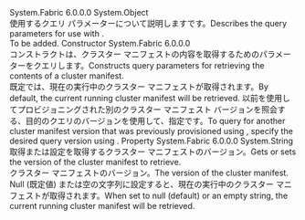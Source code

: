 <Type Name="ClusterManifestQueryDescription" FullName="System.Fabric.Description.ClusterManifestQueryDescription">
  <TypeSignature Language="C#" Value="public sealed class ClusterManifestQueryDescription" />
  <TypeSignature Language="ILAsm" Value=".class public auto ansi sealed beforefieldinit ClusterManifestQueryDescription extends System.Object" />
  <TypeSignature Language="DocId" Value="T:System.Fabric.Description.ClusterManifestQueryDescription" />
  <TypeSignature Language="VB.NET" Value="Public NotInheritable Class ClusterManifestQueryDescription" />
  <TypeSignature Language="F#" Value="type ClusterManifestQueryDescription = class" />
  <AssemblyInfo>
    <AssemblyName>System.Fabric</AssemblyName>
    <AssemblyVersion>6.0.0.0</AssemblyVersion>
  </AssemblyInfo>
  <Base>
    <BaseTypeName>System.Object</BaseTypeName>
  </Base>
  <Interfaces />
  <Docs>
    <summary>
      <para>
            <span data-ttu-id="f51db-101">使用するクエリ パラメーターについて説明します<see cref="M:System.Fabric.FabricClient.ClusterManagementClient.GetClusterManifestAsync(System.Fabric.Description.ClusterManifestQueryDescription,System.TimeSpan,System.Threading.CancellationToken)" />です。</span><span class="sxs-lookup"><span data-stu-id="f51db-101">Describes the query parameters for use with <see cref="M:System.Fabric.FabricClient.ClusterManagementClient.GetClusterManifestAsync(System.Fabric.Description.ClusterManifestQueryDescription,System.TimeSpan,System.Threading.CancellationToken)" />.</span></span>
            </para>
    </summary>
    <remarks>To be added.</remarks>
  </Docs>
  <Members>
    <Member MemberName=".ctor">
      <MemberSignature Language="C#" Value="public ClusterManifestQueryDescription ();" />
      <MemberSignature Language="ILAsm" Value=".method public hidebysig specialname rtspecialname instance void .ctor() cil managed" />
      <MemberSignature Language="DocId" Value="M:System.Fabric.Description.ClusterManifestQueryDescription.#ctor" />
      <MemberSignature Language="VB.NET" Value="Public Sub New ()" />
      <MemberType>Constructor</MemberType>
      <AssemblyInfo>
        <AssemblyName>System.Fabric</AssemblyName>
        <AssemblyVersion>6.0.0.0</AssemblyVersion>
      </AssemblyInfo>
      <Parameters />
      <Docs>
        <summary>
          <para>
            <span data-ttu-id="f51db-102">コンストラクトは、クラスター マニフェストの内容を取得するためのパラメーターをクエリします。</span><span class="sxs-lookup"><span data-stu-id="f51db-102">Constructs query parameters for retrieving the contents of a cluster manifest.</span></span>
            </para>
        </summary>
        <remarks>
          <para>
            <span data-ttu-id="f51db-103">既定では、現在の実行中のクラスター マニフェストが取得されます。</span><span class="sxs-lookup"><span data-stu-id="f51db-103">By default, the current running cluster manifest will be retrieved.</span></span> <span data-ttu-id="f51db-104">以前を使用してプロビジョニングされた別のクラスター マニフェスト バージョンを照会する<see cref="M:System.Fabric.FabricClient.ClusterManagementClient.ProvisionFabricAsync(System.String,System.String)" />、目的のクエリのバージョンを使用して、指定<see cref="P:System.Fabric.Description.ClusterManifestQueryDescription.ClusterManifestVersion" />です。</span><span class="sxs-lookup"><span data-stu-id="f51db-104">To query for another cluster manifest version that was previously provisioned using <see cref="M:System.Fabric.FabricClient.ClusterManagementClient.ProvisionFabricAsync(System.String,System.String)" />, specify the desired query version using <see cref="P:System.Fabric.Description.ClusterManifestQueryDescription.ClusterManifestVersion" />.</span></span>
            </para>
        </remarks>
      </Docs>
    </Member>
    <Member MemberName="ClusterManifestVersion">
      <MemberSignature Language="C#" Value="public string ClusterManifestVersion { get; set; }" />
      <MemberSignature Language="ILAsm" Value=".property instance string ClusterManifestVersion" />
      <MemberSignature Language="DocId" Value="P:System.Fabric.Description.ClusterManifestQueryDescription.ClusterManifestVersion" />
      <MemberSignature Language="VB.NET" Value="Public Property ClusterManifestVersion As String" />
      <MemberSignature Language="F#" Value="member this.ClusterManifestVersion : string with get, set" Usage="System.Fabric.Description.ClusterManifestQueryDescription.ClusterManifestVersion" />
      <MemberType>Property</MemberType>
      <AssemblyInfo>
        <AssemblyName>System.Fabric</AssemblyName>
        <AssemblyVersion>6.0.0.0</AssemblyVersion>
      </AssemblyInfo>
      <ReturnValue>
        <ReturnType>System.String</ReturnType>
      </ReturnValue>
      <Docs>
        <summary>
          <para>
            <span data-ttu-id="f51db-105">取得または設定を取得するクラスター マニフェストのバージョン。</span><span class="sxs-lookup"><span data-stu-id="f51db-105">Gets or sets the version of the cluster manifest to retrieve.</span></span>
            </para>
        </summary>
        <value>
          <para><span data-ttu-id="f51db-106">クラスター マニフェストのバージョン。</span><span class="sxs-lookup"><span data-stu-id="f51db-106">The version of the cluster manifest.</span></span></para>
        </value>
        <remarks>
          <para>
            <span data-ttu-id="f51db-107">Null (既定値) または空の文字列に設定すると、現在の実行中のクラスター マニフェストが取得されます。</span><span class="sxs-lookup"><span data-stu-id="f51db-107">When set to null (default) or an empty string, the current running cluster manifest will be retrieved.</span></span>
            </para>
        </remarks>
      </Docs>
    </Member>
  </Members>
</Type>